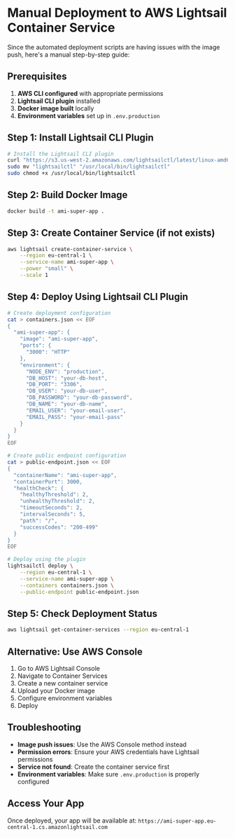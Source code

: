# Manual Deployment to AWS Lightsail Container Service

Since the automated deployment scripts are having issues with the image push, here's a manual step-by-step guide:

## Prerequisites

1. **AWS CLI configured** with appropriate permissions
2. **Lightsail CLI plugin** installed
3. **Docker image built** locally
4. **Environment variables** set up in `.env.production`

## Step 1: Install Lightsail CLI Plugin

```bash
# Install the Lightsail CLI plugin
curl "https://s3.us-west-2.amazonaws.com/lightsailctl/latest/linux-amd64/lightsailctl" -o "lightsailctl"
sudo mv "lightsailctl" "/usr/local/bin/lightsailctl"
sudo chmod +x /usr/local/bin/lightsailctl
```

## Step 2: Build Docker Image

```bash
docker build -t ami-super-app .
```

## Step 3: Create Container Service (if not exists)

```bash
aws lightsail create-container-service \
    --region eu-central-1 \
    --service-name ami-super-app \
    --power "small" \
    --scale 1
```

## Step 4: Deploy Using Lightsail CLI Plugin

```bash
# Create deployment configuration
cat > containers.json << EOF
{
  "ami-super-app": {
    "image": "ami-super-app",
    "ports": {
      "3000": "HTTP"
    },
    "environment": {
      "NODE_ENV": "production",
      "DB_HOST": "your-db-host",
      "DB_PORT": "3306",
      "DB_USER": "your-db-user",
      "DB_PASSWORD": "your-db-password",
      "DB_NAME": "your-db-name",
      "EMAIL_USER": "your-email-user",
      "EMAIL_PASS": "your-email-pass"
    }
  }
}
EOF

# Create public endpoint configuration
cat > public-endpoint.json << EOF
{
  "containerName": "ami-super-app",
  "containerPort": 3000,
  "healthCheck": {
    "healthyThreshold": 2,
    "unhealthyThreshold": 2,
    "timeoutSeconds": 2,
    "intervalSeconds": 5,
    "path": "/",
    "successCodes": "200-499"
  }
}
EOF

# Deploy using the plugin
lightsailctl deploy \
    --region eu-central-1 \
    --service-name ami-super-app \
    --containers containers.json \
    --public-endpoint public-endpoint.json
```

## Step 5: Check Deployment Status

```bash
aws lightsail get-container-services --region eu-central-1
```

## Alternative: Use AWS Console

1. Go to AWS Lightsail Console
2. Navigate to Container Services
3. Create a new container service
4. Upload your Docker image
5. Configure environment variables
6. Deploy

## Troubleshooting

- **Image push issues**: Use the AWS Console method instead
- **Permission errors**: Ensure your AWS credentials have Lightsail permissions
- **Service not found**: Create the container service first
- **Environment variables**: Make sure `.env.production` is properly configured

## Access Your App

Once deployed, your app will be available at:
`https://ami-super-app.eu-central-1.cs.amazonlightsail.com` 